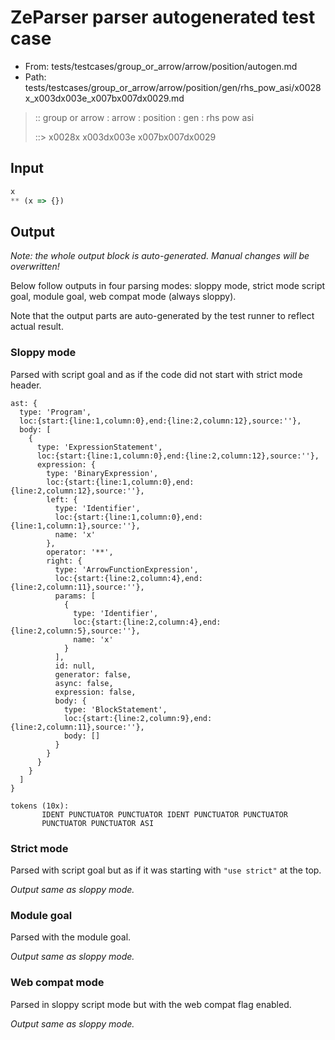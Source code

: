 # ZeParser parser autogenerated test case

- From: tests/testcases/group_or_arrow/arrow/position/autogen.md
- Path: tests/testcases/group_or_arrow/arrow/position/gen/rhs_pow_asi/x0028x_x003dx003e_x007bx007dx0029.md

> :: group or arrow : arrow : position : gen : rhs pow asi
>
> ::> x0028x x003dx003e x007bx007dx0029

## Input


`````js
x 
** (x => {})
`````

## Output

_Note: the whole output block is auto-generated. Manual changes will be overwritten!_

Below follow outputs in four parsing modes: sloppy mode, strict mode script goal, module goal, web compat mode (always sloppy).

Note that the output parts are auto-generated by the test runner to reflect actual result.

### Sloppy mode

Parsed with script goal and as if the code did not start with strict mode header.

`````
ast: {
  type: 'Program',
  loc:{start:{line:1,column:0},end:{line:2,column:12},source:''},
  body: [
    {
      type: 'ExpressionStatement',
      loc:{start:{line:1,column:0},end:{line:2,column:12},source:''},
      expression: {
        type: 'BinaryExpression',
        loc:{start:{line:1,column:0},end:{line:2,column:12},source:''},
        left: {
          type: 'Identifier',
          loc:{start:{line:1,column:0},end:{line:1,column:1},source:''},
          name: 'x'
        },
        operator: '**',
        right: {
          type: 'ArrowFunctionExpression',
          loc:{start:{line:2,column:4},end:{line:2,column:11},source:''},
          params: [
            {
              type: 'Identifier',
              loc:{start:{line:2,column:4},end:{line:2,column:5},source:''},
              name: 'x'
            }
          ],
          id: null,
          generator: false,
          async: false,
          expression: false,
          body: {
            type: 'BlockStatement',
            loc:{start:{line:2,column:9},end:{line:2,column:11},source:''},
            body: []
          }
        }
      }
    }
  ]
}

tokens (10x):
       IDENT PUNCTUATOR PUNCTUATOR IDENT PUNCTUATOR PUNCTUATOR
       PUNCTUATOR PUNCTUATOR ASI
`````

### Strict mode

Parsed with script goal but as if it was starting with `"use strict"` at the top.

_Output same as sloppy mode._

### Module goal

Parsed with the module goal.

_Output same as sloppy mode._

### Web compat mode

Parsed in sloppy script mode but with the web compat flag enabled.

_Output same as sloppy mode._
